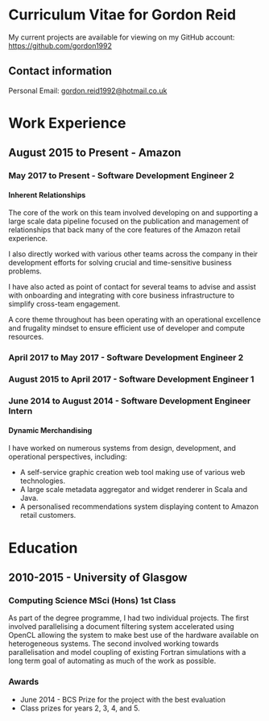 # Curriculum Vitae for Gordon Reid

My current projects are available for viewing on my GitHub account: https://github.com/gordon1992

## Contact information

Personal Email: gordon.reid1992@hotmail.co.uk

# Work Experience

## August 2015 to Present - Amazon

### May 2017 to Present - Software Development Engineer 2

#### Inherent Relationships

The core of the work on this team involved developing on and supporting a large scale data pipeline focused on the
publication and management of relationships that back many of the core features of the Amazon retail experience.

I also directly worked with various other teams across the company in their development efforts for solving crucial and
time-sensitive business problems.

I have also acted as point of contact for several teams to advise and assist with onboarding and integrating with core
business infrastructure to simplify cross-team engagement.

A core theme throughout has been operating with an operational excellence and frugality mindset to ensure efficient use
of developer and compute resources.

### April 2017 to May 2017 - Software Development Engineer 2

### August 2015 to April 2017 - Software Development Engineer 1

### June 2014 to August 2014 - Software Development Engineer Intern

#### Dynamic Merchandising

I have worked on numerous systems from design, development, and operational perspectives, including:

* A self-service graphic creation web tool making use of various web technologies.
* A large scale metadata aggregator and widget renderer in Scala and Java.
* A personalised recommendations system displaying content to Amazon retail customers.

# Education

## 2010-2015 - University of Glasgow

### Computing Science MSci (Hons) 1st Class

As part of the degree programme, I had two individual projects. The first involved parallelising a document filtering
system accelerated using OpenCL allowing the system to make best use of the hardware available on heterogeneous systems.
The second involved working towards parallelisation and model coupling of existing Fortran simulations with a long term
goal of automating as much of the work as possible.

### Awards

* June 2014 - BCS Prize for the project with the best evaluation
* Class prizes for years 2, 3, 4, and 5.
